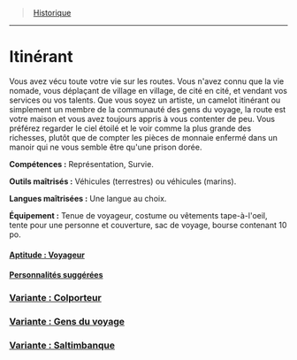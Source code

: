 ﻿---
!Items
Id: background_itinerant_hd.md#itinérant
RootId: background_itinerant_hd.md
ParentLink: backgrounds_hd.md
Name: Itinérant
ParentName: Historique
NameLevel: 1
---
>  [Historique](hd_backgrounds.md)

---


# Itinérant

Vous avez vécu toute votre vie sur les routes. Vous n'avez connu que la vie nomade, vous déplaçant de village en village, de cité en cité, et vendant vos services ou vos talents. Que vous soyez un artiste, un camelot itinérant ou simplement un membre de la communauté des gens du voyage, la route est votre maison et vous avez toujours appris à vous contenter de peu. Vous préférez regarder le ciel étoilé et le voir comme la plus grande des richesses, plutôt que de compter les pièces de monnaie enfermé dans un manoir qui ne vous semble être qu'une prison dorée.

**Compétences :** Représentation, Survie.

**Outils maîtrisés :** Véhicules (terrestres) ou véhicules (marins).

**Langues maîtrisées :** Une langue au choix.

**Équipement :** Tenue de voyageur, costume ou vêtements tape-à-l'oeil, tente pour une personne et couverture, sac de voyage, bourse contenant 10 po.



#### [Aptitude : Voyageur](hd_background_itinerant_aptitude_voyageur.md)



#### [Personnalités suggérées](hd_background_itinerant_personnalites_suggerees.md)



### [Variante : Colporteur](hd_background_itinerant_variante_colporteur.md)



### [Variante : Gens du voyage](hd_background_itinerant_variante_gens_du_voyage.md)



### [Variante : Saltimbanque](hd_background_itinerant_variante_saltimbanque.md)

